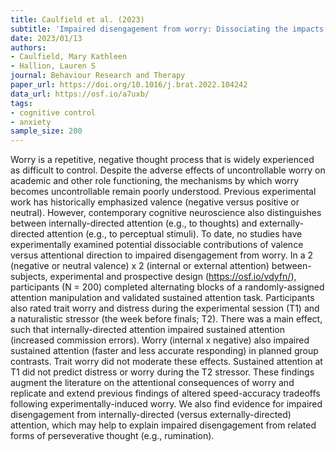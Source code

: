 ```yaml
---
title: Caulfield et al. (2023)
subtitle: 'Impaired disengagement from worry: Dissociating the impacts of valence and internally-directed attention'
date: 2023/01/13
authors:
- Caulfield, Mary Kathleen
- Hallion, Lauren S
journal: Behaviour Research and Therapy
paper_url: https://doi.org/10.1016/j.brat.2022.104242
data_url: https://osf.io/a7uxb/
tags:
- cognitive control
- anxiety
sample_size: 200
---
```


Worry is a repetitive, negative thought process that is widely experienced as difficult to control. Despite the adverse effects of uncontrollable worry on academic and other role functioning, the mechanisms by which worry becomes uncontrollable remain poorly understood. Previous experimental work has historically emphasized valence (negative versus positive or neutral). However, contemporary cognitive neuroscience also distinguishes between internally-directed attention (e.g., to thoughts) and externally-directed attention (e.g., to perceptual stimuli). To date, no studies have experimentally examined potential dissociable contributions of valence versus attentional direction to impaired disengagement from worry. In a 2 (negative or neutral valence) x 2 (internal or external attention) between-subjects, experimental and prospective design (https://osf.io/vdyfn/), participants (N = 200) completed alternating blocks of a randomly-assigned attention manipulation and validated sustained attention task. Participants also rated trait worry and distress during the experimental session (T1) and a naturalistic stressor (the week before finals; T2). There was a main effect, such that internally-directed attention impaired sustained attention (increased commission errors). Worry (internal x negative) also impaired sustained attention (faster and less accurate responding) in planned group contrasts. Trait worry did not moderate these effects. Sustained attention at T1 did not predict distress or worry during the T2 stressor. These findings augment the literature on the attentional consequences of worry and replicate and extend previous findings of altered speed-accuracy tradeoffs following experimentally-induced worry. We also find evidence for impaired disengagement from internally-directed (versus externally-directed) attention, which may help to explain impaired disengagement from related forms of perseverative thought (e.g., rumination).
